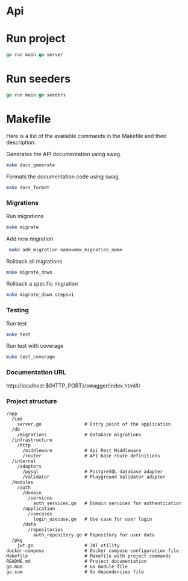 # Api

# Run project
```go
go run main.go server
```
# Run seeders
```go
go run main.go seeders
```

# Makefile
Here is a list of the available commands in the Makefile and their description:

Generates the API documentation using swag.
```sh
make docs_generate
```

Formats the documentation code using swag.
```sh
make docs_format
```

### Migrations

Run migrations
```sh
make migrate
```

Add new migration
```sh
 make add_migration name=mew_migration_name
```

Rollback all migrations
```sh
make migrate_down
```

Rollback a specific migration
```sh
make migrate_down steps=1
```

### Testing

Run test
```sh
make test
```

Run test with coverage
```sh
make test_coverage
```

### Documentation URL

http://localhost:${HTTP_PORT}/swagger/index.html#/

### Project structure

```
/app
  /cmd
    server.go                # Entry point of the application
  /db
    /migrations              # Database migrations
  /infrastructure
    /http
      /middleware            # Api Rest Middleware
      /router                # API base route definitions
  /internal
    /adapters
      /pgsql                 # PostgreSQL database adapter
      /validator             # Playground Validator adapter
  /modules
    /auth
      /domain
        /services
          auth_services.go   # Domain services for authentication
      /application
        /usecases
          login_usecase.go   # Use case for user login
      /data
        /repositories
          auth_repository.go # Repository for user data
  /pkg
    jwt.go                   # JWT utility
docker-compose               # Docker compose configuration file
Makefile                     # Makefile with project commands
README.md                    # Project documentation
go.mod                       # Go module file
go.sum                       # Go dependencies file
```
